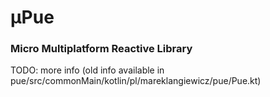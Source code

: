 # μPue

### Micro Multiplatform Reactive Library

TODO: more info
(old info available in pue/src/commonMain/kotlin/pl/mareklangiewicz/pue/Pue.kt)

[//]: # ([![]&#40;https://jitpack.io/v/langara/UPue.svg&#41;]&#40;https://jitpack.io/#langara/UPue&#41;)
